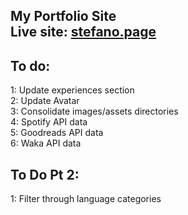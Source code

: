 My Portfolio Site <br />
Live site: [stefano.page](http://stefano-m.com)
-----------------

To do:
-----------------
1: Update experiences section <br />
2: Update Avatar <br />
3: Consolidate images/assets directories <br />
4: Spotify API data <br />
5: Goodreads API data <br />
6: Waka API data <br />

To Do Pt 2:
-----------------
1: Filter through language categories
